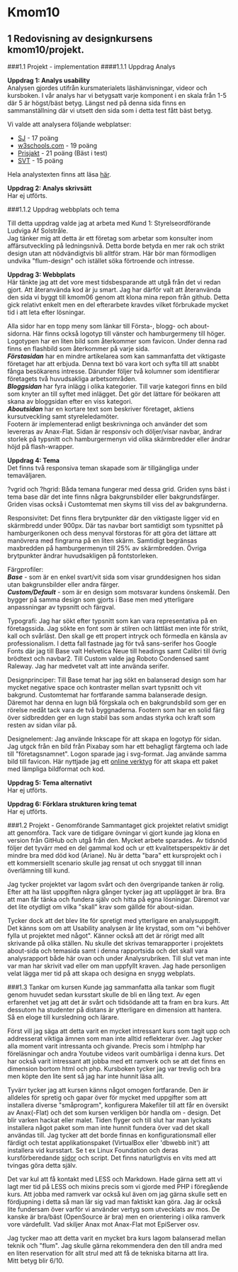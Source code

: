 Kmom10
===============================
1 Redovisning av designkursens kmom10/projekt.
-
###1.1 Projekt - implementation
####1.1.1 Uppdrag Analys

**Uppdrag 1: Analys usability**<br>
Analysen gjordes utifrån kursmaterialets läshänvisningar, videor och kursboken. I vår analys har vi betygsatt varje komponent i en skala från 1-5 där 5 är högst/bäst betyg. Längst ned på denna sida finns en sammanställning där vi utsett den sida som i detta test fått bäst betyg.

Vi valde att analysera följande webplatser:<br>
* <a href="#sj">SJ</a> - 17 poäng<br>
* <a href="#w3">w3schools.com</a> - 19 poäng<br>
* <a href="#prisjakt">Prisjakt</a> - 21 poäng (Bäst i test)<br>
* <a href="#svt">SVT</a> - 15 poäng<br>

Hela analystexten finns att läsa [här](analysis/usability).

**Uppdrag 2: Analys skrivsätt**<br>
Har ej utförts.


###1.1.2 Uppdrag webbplats och tema

Till detta uppdrag valde jag at arbeta med Kund 1: Styrelseordförande Ludviga Af Solstråle.<br> Jag tänker mig att detta är ett företag som arbetar som konsulter inom affärsutveckling på ledningsnivå. Detta borde betyda en mer rak och strikt design utan att nödvändigtvis bli alltför stram. Här bör man förmodligen undvika "flum-design" och istället söka förtroende och intresse.

**Uppdrag 3: Webbplats**<br>
Här tänkte jag att det vore mest tidsbesparande att utgå från det vi redan gjort.
Att återanvända kod är ju smart. Jag har därför valt att återanvända den sida vi byggt till kmom06 genom att klona mina repon från github. Detta gick relativt enkelt men en del efterarbete kravdes vilket förbrukade mycket tid i att leta efter lösningar.

Alla sidor har en topp meny som länkar till Första-, blogg- och about-sidorna. Här finns också logotyp till vänster och hamburgermeny till höger. Logotypen har en liten bild som återkommer som favicon. Under denna rad finns en flashbild som återkommer på varje sida.<br>
***Förstasidan*** har en mindre artikelarea som kan sammanfatta det viktigaste företaget har att erbjuda. Denna text bö vara kort och syfta till att snabbt fånga besökarens intresse. Därunder följer två kolumner som identifierar företagets två huvudsakliga arbetsområden.<br>
***Bloggsidan*** har fyra inlägg i olika kategorier. Till varje kategori finns en bild som knyter an till syftet med inlägget. Det gör det lättare för beökaren att skana av bloggsidan efter en viss kategori.<br>
***Aboutsidan*** har en kortare text som beskriver företaget, aktiens kursutveckling samt styreleledamöter.<br>
Footern är implementerad enligt beskrivninga och använder det som levereras av Anax-Flat.
Sidan är responsiv och döljer/visar navbar, ändrar storlek på typsnitt och hamburgermenyn vid olika skärmbredder eller ändrar höjd på flash-wrapper.

**Uppdrag 4: Tema**<br>
Det finns två responsiva teman skapade som är tillgängliga under temaväljaren.

?vgrid och ?hgrid: Båda temana fungerar med dessa grid. Griden syns bäst i tema base där det inte finns några bakgrunsbilder eller bakgrundsfärger. Griden visas också i Customtemat men skyms till viss del av bakgrunderna.

Responsivitet: Det finns flera brytpunkter där den viktigaste ligger vid en skärmbredd under 900px. Där tas navbar bort samtidigt som typsnittet på hamburgerikonen och dess menyval förstoras för att göra det lättare att manövrera med fingrarna på en liten skärm. Samtidigt begränsas maxbredden på hamburgermenyn till 25% av skärmbredden. Övriga brytpunkter ändrar huvudsakligen på fontstorleken.

Färgprofiler:<br>
***Base*** - som är en enkel svart/vit sida som visar grunddesignen hos sidan utan bakgrunsbilder eller andra färger.<br>
***Custom/Default*** - som är en design som motsvarar kundens önskemål. Den bygger på samma design som gjorts i Base men med ytterligare anpassningar av typsnitt och färgval.

Typografi: Jag har sökt efter typsnitt som kan vara representativa på en företagssida. Jag sökte en font som är stilren och lättläst men inte för strikt, kall och svårläst. Den skall ge ett propert intryck och förmedla en känsla av professionalism. I detta fall fastnade jag för två sans-serifer hos Google Fonts där jag till Base valt Helvetica Neue till headings samt Calibri till övrig brödtext och navbar2. Till Custom valde jag Roboto Condensed samt Raleway. Jag har medvetet valt att inte använda serifer.

Designprinciper: Till Base temat har jag sökt en balanserad design som har mycket negative space och kontraster mellan svart typsnitt och vit bakgrund. Customtemat har fortfarande samma balanserade design. Däremot har denna en lugn blå förgskala och en bakgrundsbild som ger en rörelse nedåt tack vara de två byggnaderna. Footern som har en solid färg över sidbredden ger en lugn stabil bas som andas styrka och kraft som resten av sidan vilar på.

Designelement: Jag använde Inkscape för att skapa en logotyp för sidan. Jag utgck från en bild från Pixabay som har ett behagligt färgtema och lade till "företagsnamnet". Logon sparade jag i svg-format. Jag använde samma bild till favicon. Här nyttjade jag ett [online verktyg](https://realfavicongenerator.net) för att skapa ett paket med lämpliga bildformat och kod.

**Uppdrag 5: Tema alternativt**<br>
Har ej utförts.

**Uppdrag 6: Förklara strukturen kring temat**<br>
Har ej utförts.


###1.2 Projekt - Genomförande
Sammantaget gick projektet relativt smidigt att genomföra. Tack vare de tidigare övningar vi gjort kunde jag klona en version från GitHub och utgå från den. Mycket arbete sparades. Av tidsnöd följer det tyvärr med en del gammal kod och ur ett kvalitetsperspektiv är det mindre bra med död kod (Ariane). Nu är detta "bara" ett kursprojekt och i ett kommersiellt scenario skulle jag rensat ut och snyggat till innan överlämning till kund.

Jag tycker projektet var lagom svårt och den övergripande tanken är rolig. Efter att ha läst uppgiften några gånger tycker jag att upplägget är bra. Bra att man får tänka och fundera själv och hitta på egna lösningar. Däremot var det lite otydligt om vilka "skall" krav som gällde för about-sidan.

Tycker dock att det blev lite för spretigt med ytterligare en analysuppgift. Det känns som om att Usability analysen är lite krystad, som om "vi behöver fylla ut projektet med något". Känner också att det är rörigt med allt skrivande på olika ställen. Nu skulle det skrivas temarapporter i projektets about-sida och temasida samt i denna rapportsida och det skall vara analysrapport både här ovan och under Analysrubriken. Till slut vet man inte var man har skrivit vad eller om man uppfyllt kraven. Jag hade personligen velat lägga mer tid på att skapa och designa en snygg webplats.


###1.3 Tankar om kursen
Kunde jag sammanfatta alla tankar som flugit genom huvudet sedan kursstart skulle de bli en lång text. Av egen erfarenhet vet jag att det är svårt och tidsödande att ta fram en bra kurs. Att dessutom ha studenter på distans är ytterligare en dimension att hantera. Så en eloge till kursledning och lärare.

Först vill jag säga att detta varit en mycket intressant kurs som tagit upp och addresserat viktiga ämnen som man inte alltid reflekterar över. Jag tycker alla moment varit intressanta och givande. Precis som i htmlphp har föreläsningar och andra Youtube videos varit oumbärliga i denna kurs. Det har också varit intressant att jobba med ett ramverk och se att det finns en dimension bortom html och php. Kursboken tycker jag var trevlig och bra men köpte den lite sent så jag har inte hunnit läsa allt.

Tyvärr tycker jag att kursen känns något omogen fortfarande. Den är alldeles för spretig och gapar över för mycket med uppgifter som att installera diverse "småprogram", konfigurera Makefiler till att får en översikt av Anax(-Flat) och det som kursen verkligen bör handla om - design. Det blir varken hackat eller malet. Tiden flyger och till slut har man lyckats installera något paket som man inte hunnit fundera över vad det skall användas till. Jag tycker att det borde finnas en konfigurationsmall eller färdigt och testat applikationspaket (VirtualBox eller 'dbwebb init') att installera vid kursstart. Se t ex Linux Foundation och deras kursförberedande [sidor](https://training.linuxfoundation.org/cm/prep/?course=LFS201) och script. Det finns naturligtvis en vits med att tvingas göra detta själv.

Det var kul att få kontakt med LESS och Markdown. Hade gärna sett att vi lagt mer tid på LESS och mixins precis som vi gjorde med PHP i föregående kurs. Att jobba med ramverk var också kul även om jag gärna skulle sett en fördjupning i detta så man lär sig vad man faktiskt kan göra. Jag är också lite fundersam över varför vi använder vertyg som utvecklats av mos. De kanske är bra/bäst (OpenSource är bra) men en orientering i olika ramverk vore värdefullt. Vad skiljer Anax mot Anax-Flat mot EpiServer osv.

Jag tycker mao att detta varit en mycket bra kurs lagom balanserad mellan teknik och "flum". Jag skulle gärna rekommendera den den till andra med en liten reservation för allt strul med att få de tekniska bitarna att lira.<br>
Mitt betyg blir 6/10.
